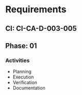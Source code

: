 # Requirements

## CI: CI-CA-D-003-005
## Phase: 01

### Activities
- Planning
- Execution
- Verification
- Documentation
